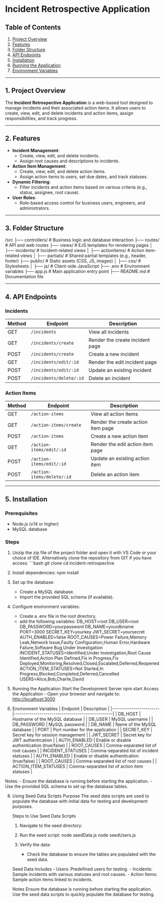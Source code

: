 # Incident Retrospective Application

## Table of Contents

1. [Project Overview](#project-overview)
2. [Features](#features)
3. [Folder Structure](#folder-structure)
4. [API Endpoints](#api-endpoints)
5. [Installation](#installation)
6. [Running the Application](#running-the-application)
7. [Environment Variables](#environment-variables)

---

## 1. Project Overview

The **Incident Retrospective Application** is a web-based tool designed to manage incidents and their associated action items. It allows users to create, view, edit, and delete incidents and action items, assign responsibilities, and track progress.

---

## 2. Features

- **Incident Management**:
  - Create, view, edit, and delete incidents.
  - Assign root causes and descriptions to incidents.
- **Action Item Management**:
  - Create, view, edit, and delete action items.
  - Assign action items to users, set due dates, and track statuses.
- **Dynamic Filtering**:
  - Filter incidents and action items based on various criteria (e.g., status, assignee, root cause).
- **User Roles**:
  - Role-based access control for business users, engineers, and administrators.

---

## 3. Folder Structure

/src
├── controllers/ # Business logic and database interaction
├── routes/ # API and web routes
├── views/ # EJS templates for rendering pages
│ ├── incidents/ # Incident-related views
│ ├── actionItems/ # Action item-related views
│ ├── partials/ # Shared partial templates (e.g., header, footer)
├── public/ # Static assets (CSS, JS, images)
│ ├── css/ # Stylesheets
│ ├── js/ # Client-side JavaScript
├── .env # Environment variables
├── app.js # Main application entry point
├── README.md # Documentation file

---

## 4. API Endpoints

### **Incidents**

| Method | Endpoint               | Description                     |
|--------|------------------------|---------------------------------|
| GET    | `/incidents`           | View all incidents              |
| GET    | `/incidents/create`    | Render the create incident page |
| POST   | `/incidents/create`    | Create a new incident           |
| GET    | `/incidents/edit/:id`  | Render the edit incident page   |
| POST   | `/incidents/edit/:id`  | Update an existing incident     |
| POST   | `/incidents/delete/:id`| Delete an incident              |

### **Action Items**

| Method | Endpoint                  | Description                          |
|--------|---------------------------|--------------------------------------|
| GET    | `/action-items`           | View all action items                |
| GET    | `/action-items/create`    | Render the create action item page   |
| POST   | `/action-items`           | Create a new action item             |
| GET    | `/action-items/edit/:id`  | Render the edit action item page     |
| POST   | `/action-items/edit/:id`  | Update an existing action item       |
| POST   | `/action-items/delete/:id`| Delete an action item                |

---

## 5. Installation

### **Prerequisites**

- Node.js (v14 or higher)
- MySQL database

### **Steps**

1. Unzip the zip file of the project folder and open it with VS Code or your choice of IDE.
    Alternatively clone the repository from GIT if you have access:
        ```bash
        git clone <repository-url>
        cd incident-retrospective

2. Install dependencies:
    npm install

3. Set up the database:
    - Create a MySQL database.
    - Import the provided SQL schema (if available).

4. Configure environment variables:
    - Create a .env file in the root directory.
    - add the following variables:
        DB_HOST=root
        DB_USER=root
        DB_PASSWORD=yourpassword
        DB_NAME=yourdbname
        PORT=3000
        SECRET_KEY=yourkey
        JWT_SECRET=yoursecret
        AUTH_ENABLED=false
        ROOT_CAUSES=Power Failure,Memory Leak,Network Issue,Faulty Configuration,Human Error,Hardware Failure,Software Bug,Under Investigation
        INCIDENT_STATUSES=Identified,Under Investigation,Root Cause Identified,Action Plan Defined,Fix in Progress,Fix Deployed,Monitoring,Resolved,Closed,Escalated,Deferred,Reopened
        ACTION_ITEM_STATUSES=Not Started,In Progress,Blocked,Completed,Deferred,Cancelled
        USERS=Alice,Bob,Charlie,David

6. Running the Application
    Start the Development Server
        npm start
    Access the Application
        - Open your browser and navigate to:
            <http://localhost:3000>

7. Environment Variables
|  Endpoint              | Description                          |
|------------------------|--------------------------------------------------|
|  DB_HOST               | Hostname of the MySQL database                   |
|  DB_USER               | MySQL username                                   |
|  DB_PASSWORD           | MySQL password                                   |
|  DB_NAME               | Name of the MySQL database                       |
|  PORT                  | Port number for the application                  |
|  SECRET_KEY            | Secret key for session management                |
|  JWT_SECRET            | Secret key for JWT authentication                |
|  AUTH_ENABLED          | Enable or disable authentication (true/false)    |
|  ROOT_CAUSES           | Comma-separated list of root causes              |
|  INCIDENT_STATUSES     | Comma-separated list of incident statuses        |
|  AUTH_ENABLED          | Enable or disable authentication (true/false)    |
|  ROOT_CAUSES           | Comma-separated list of root causes              |
|  ACTION_ITEM_STATUSES  | Comma-separated list of action item statuses     |

Notes:
    - Ensure the database is running before starting the application.
    - Use the provided SQL schema to set up the database tables.

8. Using Seed Data Scripts
    Purpose
        The seed data scripts are used to populate the database with initial data for testing and development purposes.

    Steps to Use Seed Data Scripts
    1. Navigate to the seed directory:

    2. Run the seed script:
            node seedData.js
            node seedUsers.js
    3. Verify the data:
        - Check the database to ensure the tables are populated with the seed data.

    Seed Data Includes
        - Users: Predefined users for testing.
        - Incidents: Sample incidents with various statuses and root causes.
        - Action Items: Sample action items linked to incidents.

    Notes
    Ensure the database is running before starting the application.
    Use the seed data scripts to quickly populate the database for testing.
